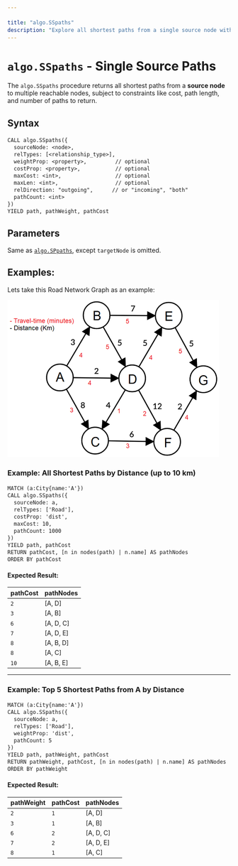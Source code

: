 ```yaml
---

title: "algo.SSpaths"
description: "Explore all shortest paths from a single source node with weight, cost, and length constraints."
---
```


# `algo.SSpaths` - Single Source Paths

The `algo.SSpaths` procedure returns all shortest paths from a **source node** to multiple reachable nodes, subject to constraints like cost, path length, and number of paths to return.

## Syntax

```cypher
CALL algo.SSpaths({
  sourceNode: <node>,
  relTypes: [<relationship_type>],
  weightProp: <property>,         // optional
  costProp: <property>,           // optional
  maxCost: <int>,                 // optional
  maxLen: <int>,                  // optional
  relDirection: "outgoing",      // or "incoming", "both"
  pathCount: <int>
})
YIELD path, pathWeight, pathCost
```

## Parameters

Same as [`algo.SPpaths`](./sspath.md#syntax), except `targetNode` is omitted.

## Examples:
Lets take this Road Network Graph as an example:

![Road network](../images/road_network.png)


### Example: All Shortest Paths by Distance (up to 10 km)

```cypher
MATCH (a:City{name:'A'})
CALL algo.SSpaths({
  sourceNode: a,
  relTypes: ['Road'],
  costProp: 'dist',
  maxCost: 10,
  pathCount: 1000
})
YIELD path, pathCost
RETURN pathCost, [n in nodes(path) | n.name] AS pathNodes
ORDER BY pathCost
```

#### Expected Result:
| pathCost |  pathNodes |   
|----------| ---------- |
| `2`      |  [A, D]    | 
| `3`      |  [A, B]    | 
| `6`      |  [A, D, C] | 
| `7`      |  [A, D, E] | 
| `8`      |  [A, B, D] | 
| `8`      |  [A, C]    | 
| `10`     |  [A, B, E] | 

---

### Example: Top 5 Shortest Paths from A by Distance

```cypher
MATCH (a:City{name:'A'})
CALL algo.SSpaths({
  sourceNode: a,
  relTypes: ['Road'],
  weightProp: 'dist',
  pathCount: 5
})
YIELD path, pathWeight, pathCost
RETURN pathWeight, pathCost, [n in nodes(path) | n.name] AS pathNodes
ORDER BY pathWeight
```

#### Expected Result:
| pathWeight | pathCost |  pathNodes |   
| -----------|----------| ---------- |
| `2`        | `1`      |  [A, D]    | 
| `3`        | `1`      |  [A, B]    | 
| `6`        | `2`      |  [A, D, C] | 
| `7`        | `2`      |  [A, D, E] | 
| `8`        | `1`      |  [A, C]    | 

